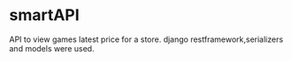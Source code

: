 # smartAPI
API to view games latest price for a store.
django restframework,serializers and models were used.
